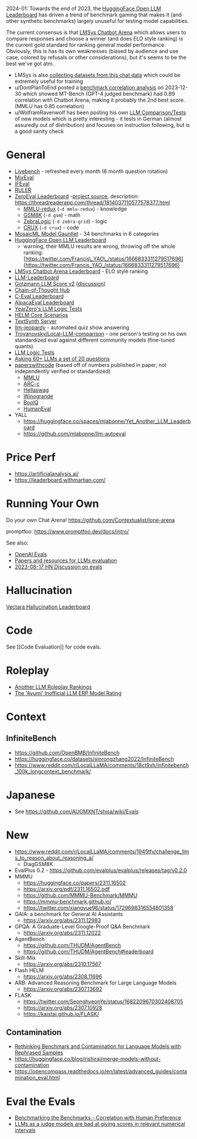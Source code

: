 2024-01: Towards the end of 2023, the [HuggingFace Open LLM Leaderboard](https://huggingface.co/spaces/HuggingFaceH4/open_llm_leaderboard) has driven a trend of benchmark gaming that makes it (and other synthetic benchmarks) largely unuseful for testing model capabilities.

The current consensus is that [LMSys Chatbot Arena](https://chat.lmsys.org/?leaderboard) which allows users to compare responses and choose a winner (and does ELO style ranking) is the current gold standard for ranking general model performance. Obviously, this is has its own weaknesses (biased by audience and use case, colored by refusals or other considerations), but it's seems to be the best we've got atm.
* LMSys is also [collecting datasets from this chat data](https://huggingface.co/lmsys) which could be extremely useful for training
* u/DontPlanToEnd posted a [benchmark correlation analysis](https://www.reddit.com/r/LocalLLaMA/comments/18u0tu3/benchmarking_the_benchmarks_correlation_with/) on 2023-12-30 which showed MT-Bench (GPT-4 judged benchmark) had 0.89 correlation with Chatbot Arena, making it probably the 2nd best score. (MMLU has 0.85 correlation)
* u/WolframRavenwolf has been posting his own [LLM Comparison/Tests](https://www.reddit.com/user/WolframRavenwolf/submitted/) of new models which is pretty interesting - it tests in German (almost assuredly out of distribution) and focuses on instruction following, but is a good sanity check
# General
- [Livebench](https://livebench.ai/) - refreshed every month (6 month question rotation)
- [MixEval](https://mixeval.github.io/)
- [IFEval](https://huggingface.co/spaces/Krisseck/IFEval-Leaderboard)
- [RULER](https://github.com/hsiehjackson/RULER)
- [ZeroEval Leaderboard](https://huggingface.co/spaces/allenai/ZeroEval) -[project source](https://github.com/yuchenlin/ZeroEval), description: https://threadreaderapp.com/thread/1814037110577578377.html
	- [MMLU-redux](https://arxiv.org/abs/2406.04127) (`-d mmlu-redux`) - knowledge
	- [GSM8K](https://openai.com/index/solving-math-word-problems/) (`-d gsm`) - math
	- [ZebraLogic](https://huggingface.co/blog/yuchenlin/zebra-logic) (`-d zebra-grid`) - logic
	- [CRUX](https://crux-eval.github.io/) (`-d crux`) - code
- [MosaicML Model Gauntlet](https://www.mosaicml.com/llm-evaluation) - 34 benchmarks in 6 categories
- [HuggingFace Open LLM Leaderboard](https://huggingface.co/spaces/HuggingFaceH4/open_llm_leaderboard)
    - warning, their MMLU results are wrong, throwing off the whole ranking: [https://twitter.com/Francis\_YAO\_/status/1666833311279517696](https://twitter.com/Francis_YAO_/status/1666833311279517696)
- [LMSys Chatbot Arena Leaderboard](https://chat.lmsys.org/?leaderboard) - ELO style ranking
- [LLM-Leaderboard](https://llm-leaderboard.streamlit.app/)
- [Gotzmann LLM Score v2](https://docs.google.com/spreadsheets/d/1ikqqIaptv2P4_15Ytzro46YysCldKY7Ub2wcX5H1jCQ/edit#gid=0) ([discussion](https://www.reddit.com/r/LocalLLaMA/comments/13wvd0j/llm_score_v2_modern_models_tested_by_human/))
- [Chain-of-Thought Hub](https://github.com/FranxYao/chain-of-thought-hub)
- [C-Eval Leaderboard](https://cevalbenchmark.com/static/leaderboard.html)
- [AlpacaEval Leaderboard](https://tatsu-lab.github.io/alpaca_eval/)
- [YearZero's LLM Logic Tests](https://docs.google.com/spreadsheets/d/1NgHDxbVWJFolq8bLvLkuPWKC7i_R6I6W/edit#gid=1278290632)
- [HELM Core Scenarios](https://crfm.stanford.edu/helm/latest/?group=core_scenarios)
- [TextSynth Server](https://bellard.org/ts_server/)
- [llm-jeopardy](https://github.com/aigoopy/llm-jeopardy) - automated quiz show answering
- [Troyanovsky/Local-LLM-comparison](https://github.com/Troyanovsky/Local-LLM-comparison/tree/main) - one person's testing on his own standardized eval against different community models (fine-tuned quants)
- [LLM Logic Tests](https://docs.google.com/spreadsheets/d/1NgHDxbVWJFolq8bLvLkuPWKC7i_R6I6W/htmlview)
- [Asking 60+ LLMs a set of 20 questions](https://benchmarks.llmonitor.com/)
- [paperswithcode](https://paperswithcode.com/) (based off of numbers published in paper, not independently verified or standardized) 
    - [MMLU](https://paperswithcode.com/sota/multi-task-language-understanding-on-mmlu)
    - [ARC-c](https://paperswithcode.com/sota/common-sense-reasoning-on-arc-challenge)
    - [Hellaswag](https://paperswithcode.com/sota/sentence-completion-on-hellaswag)
    - [Winogrande](https://paperswithcode.com/sota/common-sense-reasoning-on-winogrande)
    - [BoolQ](https://paperswithcode.com/sota/question-answering-on-boolq)
    - [HumanEval](https://paperswithcode.com/sota/code-generation-on-humaneval)
- YALL
	- https://huggingface.co/spaces/mlabonne/Yet_Another_LLM_Leaderboard
	- https://github.com/mlabonne/llm-autoeval

# Price Perf
- https://artificialanalysis.ai/
- https://leaderboard.withmartian.com/
# Running Your Own
Do your own Chat Arena!
https://github.com/Contextualist/lone-arena

promptfoo: https://www.promptfoo.dev/docs/intro/

See also:
- [OpenAI Evals](https://github.com/openai/evals)
- [Papers and resources for LLMs evaluation](https://github.com/mlgroupjlu/llm-eval-survey)
- [2023-08-17 HN Discussion on evals](https://news.ycombinator.com/item?id=37157323)
# Hallucination
[Vectara Hallucination Leaderboard
](https://huggingface.co/spaces/vectara/Hallucination-evaluation-leaderboard)
# Code
See [[Code Evaluation]] for code evals.
# Roleplay  
- [Another LLM Roleplay Rankings](https://rentry.co/ALLMRR)
- [The 'Ayumi' Inofficial LLM ERP Model Rating](https://rentry.org/ayumi_erp_rating)
# Context
## InfiniteBench
* https://github.com/OpenBMB/InfiniteBench 
* https://huggingface.co/datasets/xinrongzhang2022/InfiniteBench 
* https://www.reddit.com/r/LocalLLaMA/comments/18ct9xh/infinitebench_100k_longcontext_benchmark/
# Japanese
* See https://github.com/AUGMXNT/shisa/wiki/Evals
# New
* https://www.reddit.com/r/LocalLLaMA/comments/1945tfv/challenge_llms_to_reason_about_reasoning_a/
	* DiagGSM8K
* EvalPlus 0.2 - https://github.com/evalplus/evalplus/releases/tag/v0.2.0
* MMMU
  * https://huggingface.co/papers/2311.16502
  * https://arxiv.org/pdf/2311.16502.pdf
  * https://github.com/MMMU-Benchmark/MMMU
  * https://mmmu-benchmark.github.io/
  * https://twitter.com/xiangyue96/status/1729698316554801358
* GAIA: a benchmark for General AI Assistants
  * https://arxiv.org/abs/2311.12983
* GPQA: A Graduate-Level Google-Proof Q&A Benchmark
  * https://arxiv.org/abs/2311.12022
* AgentBench
  * https://github.com/THUDM/AgentBench
  * https://github.com/THUDM/AgentBench#leaderboard
* Skill-Mix
  * https://arxiv.org/abs/2310.17567
* Flash HELM
  * https://arxiv.org/abs/2308.11696
* ARB: Advanced Reasoning Benchmark for Large Language Models
	* https://arxiv.org/abs/2307.13692
* FLASK
  * https://twitter.com/SeonghyeonYe/status/1682209670302408705
  * https://arxiv.org/abs/2307.10928
  * https://kaistai.github.io/FLASK/

## Contamination
- [Rethinking Benchmark and Contamination for Language Models with Rephrased Samples](https://arxiv.org/abs/2311.04850)
- https://huggingface.co/blog/rishiraj/merge-models-without-contamination
- https://opencompass.readthedocs.io/en/latest/advanced_guides/contamination_eval.html
# Eval the Evals
- [Benchmarking the Benchmarks - Correlation with Human Preference](https://www.reddit.com/r/LocalLLaMA/comments/18u0tu3/benchmarking_the_benchmarks_correlation_with/)
- [LLMs as a judge models are bad at giving scores in relevant numerical intervals](https://www.reddit.com/r/LocalLLaMA/comments/19dl947/llms_as_a_judge_models_are_bad_at_giving_scores/)